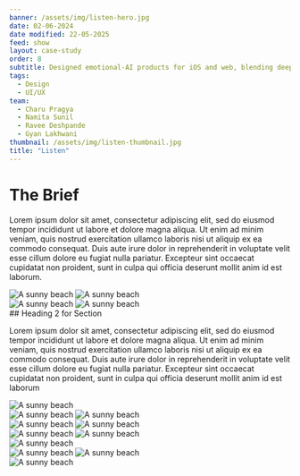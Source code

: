 ```yaml
---
banner: /assets/img/listen-hero.jpg
date: 02-06-2024
date modified: 22-05-2025
feed: show
layout: case-study
order: 8
subtitle: Designed emotional-AI products for iOS and web, blending deep research with human-centered strategy.
tags:
  - Design
  - UI/UX
team:
  - Charu Pragya
  - Namita Sunil
  - Ravee Deshpande
  - Gyan Lakhwani
thumbnail: /assets/img/listen-thumbnail.jpg
title: "Listen"
---
```

# The Brief

Lorem ipsum dolor sit amet, consectetur adipiscing elit, sed do eiusmod tempor incididunt ut labore et dolore magna aliqua. Ut enim ad minim veniam, quis nostrud exercitation ullamco laboris nisi ut aliquip ex ea commodo consequat. Duis aute irure dolor in reprehenderit in voluptate velit esse cillum dolore eu fugiat nulla pariatur. Excepteur sint occaecat cupidatat non proident, sunt in culpa qui officia deserunt mollit anim id est laborum.

<div class="img-grid">
<img src="../assets/img/listen-gradient-logo.png" alt="A sunny beach">
<img src="../assets/img/listen-splash-mockup.png" alt="A sunny beach">
</div>

<div class="img-grid">
<img src="../assets/img/listen-icon-mockup.png" alt="A sunny beach">
<img src="../assets/img/listen-pills.png" alt="A sunny beach">
</div>
## Heading 2 for Section

Lorem ipsum dolor sit amet, consectetur adipiscing elit, sed do eiusmod tempor incididunt ut labore et dolore magna aliqua. Ut enim ad minim veniam, quis nostrud exercitation ullamco laboris nisi ut aliquip ex ea commodo consequat. Duis aute irure dolor in reprehenderit in voluptate velit esse cillum dolore eu fugiat nulla pariatur. Excepteur sint occaecat cupidatat non proident, sunt in culpa qui officia deserunt mollit anim id est laborum

<div class="img-grid">
<img src="../assets/img/listen-ui-abstract.png" alt="A sunny beach">
</div>

<div class="img-grid">
<img src="../assets/img/listen-ui-recording.png" alt="A sunny beach">
<img src="../assets/img/listen-namecard.png" alt="A sunny beach">
</div>

<div class="img-grid">
<img src="../assets/img/listen-billboard.jpg" alt="A sunny beach">
<img src="../assets/img/Listen.png" alt="A sunny beach">
</div>

<div class="img-grid">
<img src="../assets/img/Listen-3.png" alt="A sunny beach">
<img src="../assets/img/Listen-4.png" alt="A sunny beach">
</div>

<div class="img-grid">
<img src="../assets/img/listen-laptop.png" alt="A sunny beach">
</div>

<div class="img-grid">
<img src="../assets/img/Listen-5.png" alt="A sunny beach">
<img src="../assets/img/Listen-6.png" alt="A sunny beach">
</div>

<div class="img-grid">
<img src="../assets/img/listen-posters.png" alt="A sunny beach">
</div>

